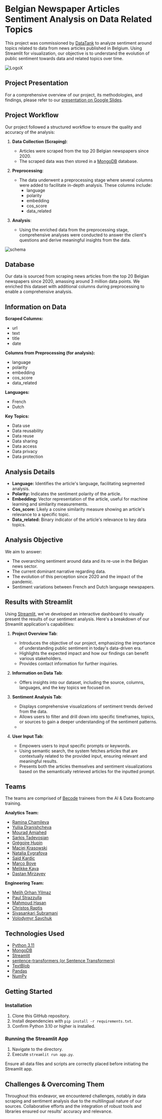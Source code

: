 # Belgian Newspaper Articles Sentiment Analysis on Data Related Topics

This project was commissioned by [DataTank](https://datatank.org/) to analyze sentiment around topics related to data from news articles published in Belgium. Using Streamlit for visualization, our objective is to understand the evolution of public sentiment towards data and related topics over time.


![LogoX](https://github.com/Bizkochito/SL_data_perception/assets/57298106/ff7c3375-e3b1-42dc-b80f-3c2dbc30d9c4)

## Project Presentation

For a comprehensive overview of our project, its methodologies, and findings, please refer to our [presentation on Google Slides](https://docs.google.com/presentation/d/1jCWTUQgEO22PRISkzgC-LwYTkOgoQiVc_eluAiUNjbk/edit#slide=id.p).


## Project Workflow

Our project followed a structured workflow to ensure the quality and accuracy of the analysis:

1. **Data Collection (Scraping)**:
    - Articles were scraped from the top 20 Belgian newspapers since 2020.
    - The scraped data was then stored in a [MongoDB](https://www.mongodb.com/) database.

2. **Preprocessing**:
    - The data underwent a preprocessing stage where several columns were added to facilitate in-depth analysis. These columns include:
        - language
        - polarity
        - embedding
        - cos_score
        - data_related

3. **Analysis**:
    - Using the enriched data from the preprocessing stage, comprehensive analyses were conducted to answer the client's questions and derive meaningful insights from the data.


![schema](https://github.com/Bizkochito/SL_data_perception/assets/57298106/7bb36a2e-ba49-43ed-9372-463ba97a2f70)



## Database

Our data is sourced from scraping news articles from the top 20 Belgian newspapers since 2020, amassing around 3 million data points. We enriched this dataset with additional columns during preprocessing to enable a comprehensive analysis.


## Information on Data

**Scraped Columns:** 
- url
- text
- title
- date

**Columns from Preprocessing (for analysis):** 
- language
- polarity
- embedding
- cos_score
- data_related

**Languages:** 
- French
- Dutch

**Key Topics:** 
- Data use
- Data reusability
- Data reuse
- Data sharing
- Data access
- Data privacy
- Data protection

## Analysis Details

- **Language:** Identifies the article's language, facilitating segmented analysis.
- **Polarity:** Indicates the sentiment polarity of the article.
- **Embedding:** Vector representation of the article, useful for machine learning and similarity measurements.
- **Cos_score:** Likely a cosine similarity measure showing an article's relevance to a specific topic.
- **Data_related:** Binary indicator of the article's relevance to key data topics.

## Analysis Objective

We aim to answer:
- The overarching sentiment around data and its re-use in the Belgian news sector.
- The current dominant narrative regarding data.
- The evolution of this perception since 2020 and the impact of the pandemic.
- Sentiment variations between French and Dutch language newspapers.

## Results with Streamlit

Using [Streamlit](https://streamlit.io/), we've developed an interactive dashboard to visually present the results of our sentiment analysis. Here's a breakdown of our Streamlit application's capabilities:

1. **Project Overview Tab**: 
    - Introduces the objective of our project, emphasizing the importance of understanding public sentiment in today's data-driven era.
    - Highlights the expected impact and how our findings can benefit various stakeholders.
    - Provides contact information for further inquiries.

2. **Information on Data Tab**: 
    - Offers insights into our dataset, including the source, columns, languages, and the key topics we focused on.

3. **Sentiment Analysis Tab**: 
    - Displays comprehensive visualizations of sentiment trends derived from the data.
    - Allows users to filter and drill down into specific timeframes, topics, or sources to gain a deeper understanding of the sentiment patterns.
    - 
4. **User Input Tab**: 
    - Empowers users to input specific prompts or keywords.
    - Using semantic search, the system fetches articles that are contextually related to the provided input, ensuring relevant and meaningful results.
    - Presents both the articles themselves and sentiment visualizations based on the semantically retrieved articles for the inputted prompt.

## Teams

The teams are comprised of [Becode](https://becode.org/) trainees from the AI & Data Bootcamp training.

**Analytics Team:**
- [Ramina Chamileva](https://github.com/RamiRambo)
- [Yuliia Dranishcheva](https://github.com/Yuliia1701)
- [Mourad Amjahed](https://github.com/Mourad-Amj)
- [Sarkis Tadevosian](https://github.com/Ta-DevSark)
- [Grégoire Hupin](https://github.com/Bizkochito)
- [Maciej Krasowski](https://github.com/maciejkrsk)
- [Natalia Evgrafova](https://github.com/natalievgrafova)
- [Said Kardic](https://github.com/SaidKardic)
- [Marco Bove](https://github.com/marcomisco)
- [Melikke Kaya](https://github.com/Melikkekaya)
- [Dastan Mirzayev](https://github.com/Dastan312)

**Engineering Team:**
- [Melih Orhan Yilmaz](https://github.com/melihorhanyilmaz)
- [Paul Strazzulla](https://github.com/Ptiful)
- [Mahmoud Hasan](https://github.com/MahmoudHasan83)
- [Christos Raptis](https://github.com/ChristosRaptis)
- [Sivasankari Subramani](https://github.com/sivasankari-subramani)
- [Volodymyr Savchuk](https://github.com/svstm)
    
## Technologies Used

- [Python 3.11](https://www.python.org/)
- [MongoDB](https://www.mongodb.com/)
- [Streamlit](https://streamlit.io/)
- [sentence-transformers (or Sentence Transformers)](https://github.com/UKPLab/sentence-transformers)
- [TextBlob](https://textblob.readthedocs.io/en/dev/)
- [Pandas](https://pandas.pydata.org/)
- [NumPy](https://numpy.org/)

## Getting Started

### Installation

1. Clone this GitHub repository.
2. Install dependencies with `pip install -r requirements.txt`.
3. Confirm Python 3.10 or higher is installed.

### Running the Streamlit App

1. Navigate to the directory.
2. Execute `streamlit run app.py`.

Ensure all data files and scripts are correctly placed before initiating the Streamlit app.

## Challenges & Overcoming Them

Throughout this endeavor, we encountered challenges, notably in data scraping and sentiment analysis due to the multilingual nature of our sources. Collaborative efforts and the integration of robust tools and libraries ensured our results' accuracy and relevance.





